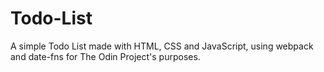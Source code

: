 # Todo-List
A simple Todo List made with HTML, CSS and JavaScript, using webpack and date-fns for The Odin Project's purposes.

